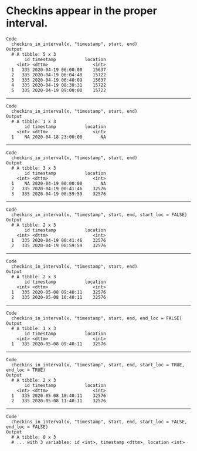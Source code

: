 # Checkins appear in the proper interval.

    Code
      checkins_in_interval(x, "timestamp", start, end)
    Output
      # A tibble: 5 x 3
           id timestamp           location
        <int> <dttm>                 <int>
      1   335 2020-04-19 06:00:00    15637
      2   335 2020-04-19 06:04:48    15722
      3   335 2020-04-19 06:40:09    15637
      4   335 2020-04-19 08:39:31    15722
      5   335 2020-04-19 09:00:00    15722

---

    Code
      checkins_in_interval(x, "timestamp", start, end)
    Output
      # A tibble: 1 x 3
           id timestamp           location
        <int> <dttm>                 <int>
      1    NA 2020-04-18 23:00:00       NA

---

    Code
      checkins_in_interval(x, "timestamp", start, end)
    Output
      # A tibble: 3 x 3
           id timestamp           location
        <int> <dttm>                 <int>
      1    NA 2020-04-19 00:00:00       NA
      2   335 2020-04-19 00:41:46    32576
      3   335 2020-04-19 00:59:59    32576

---

    Code
      checkins_in_interval(x, "timestamp", start, end, start_loc = FALSE)
    Output
      # A tibble: 2 x 3
           id timestamp           location
        <int> <dttm>                 <int>
      1   335 2020-04-19 00:41:46    32576
      2   335 2020-04-19 00:59:59    32576

---

    Code
      checkins_in_interval(x, "timestamp", start, end)
    Output
      # A tibble: 2 x 3
           id timestamp           location
        <int> <dttm>                 <int>
      1   335 2020-05-08 09:40:11    32576
      2   335 2020-05-08 10:40:11    32576

---

    Code
      checkins_in_interval(x, "timestamp", start, end, end_loc = FALSE)
    Output
      # A tibble: 1 x 3
           id timestamp           location
        <int> <dttm>                 <int>
      1   335 2020-05-08 09:40:11    32576

---

    Code
      checkins_in_interval(x, "timestamp", start, end, start_loc = TRUE, end_loc = TRUE)
    Output
      # A tibble: 2 x 3
           id timestamp           location
        <int> <dttm>                 <int>
      1   335 2020-05-08 10:40:11    32576
      2   335 2020-05-08 11:40:11    32576

---

    Code
      checkins_in_interval(x, "timestamp", start, end, start_loc = FALSE, end_loc = FALSE)
    Output
      # A tibble: 0 x 3
      # ... with 3 variables: id <int>, timestamp <dttm>, location <int>

